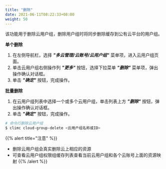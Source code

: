 ```yaml
---
title: "删除"
date: 2021-06-11T08:22:33+08:00
weight: 50
---
```


该功能用于删除云用户组，删除用户组时将同步删除缓存到公有云平台的用户组。

**单个删除**

1. 在左侧导航栏，选择 **_"多云管理/云账号/云用户组"_** 菜单项，进入云用户组页面。
2. 单击云用户组右侧操作列 **_"更多"_** 按钮，选择下拉菜单 **_"删除"_** 菜单项，弹出操作确认对话框。
2. 单击 **_"确定"_** 按钮，完成操作。

**批量删除**

1. 在云用户组列表中选择一个或多个云用户组，单击列表上方 **_"删除"_** 按钮，弹出操作确认对话框。
2. 单击 **_"确定"_** 按钮，完成操作。


```bash 
# 命令行删除云用户组
$ climc cloud-group-delete <云用户组名称或ID>
```


{{% alert title="注意" %}}
- 删除云用户组会真实删除云上相应的资源
- 可查看云用户组权限组缓存列表查看当前云用户组和各个云账号上面的资源映射
{{% /alert %}}


